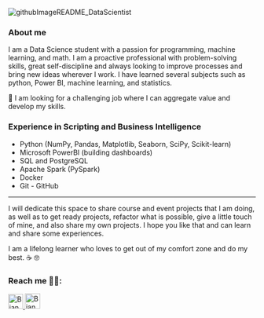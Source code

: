 
![githubImageREADME_DataScientist](https://user-images.githubusercontent.com/59603723/206517698-68b045c6-6a94-47c5-ba88-621609a2c70f.png)

### About me

I am a Data Science student with a passion for programming, machine learning, and math. I am a proactive professional with problem-solving skills, great self-discipline and always looking to improve processes and bring new ideas wherever I work. I have learned several subjects such as python, Power BI, machine learning, and statistics.

:triangular_flag_on_post: I am looking for a challenging job where I can aggregate value and develop my skills.

### Experience in Scripting and Business Intelligence
- Python (NumPy, Pandas, Matplotlib, Seaborn, SciPy, Scikit-learn) 
- Microsoft PowerBI (building dashboards)
- SQL and PostgreSQL
- Apache Spark (PySpark)
- Docker
- Git - GitHub



---

I will dedicate this space to share course and event projects that I am doing, as well as to get ready projects, refactor what is possible, give a little touch of mine, and also share my own projects. I hope you like that and can learn and share some experiences. 

I am a lifelong learner who loves to get out of my comfort zone and do my best.  :coffee: 🤓


### Reach me :female_detective::

<p>
  <a href="http://www.linkedin.com/in/amorimbiadev">
    <img src="https://user-images.githubusercontent.com/59603723/96601831-c3a40e80-12c8-11eb-96de-d5c66cddcb28.png" alt="Bianca Amorim's LinkedIn Profile" height="30" width="30">
  </a>
  
   <a href="https://mobile.twitter.com/dev_amorim">
    <img src="https://user-images.githubusercontent.com/59603723/96600833-c18d8000-12c7-11eb-9d07-22f81040184f.png" alt="Bianca Amorim's LinkedIn Profile" height="31" width="31">
  </a>
</p>

